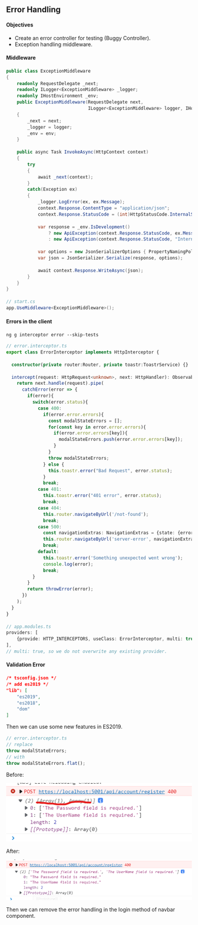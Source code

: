 ## Error Handling

#### Objectives

- Create an error controller for testing (Buggy Controller).
- Exception handling middleware.



#### Middleware



```csharp
public class ExceptionMiddleware
{
    readonly RequestDelegate _next;
    readonly ILogger<ExceptionMiddleware> _logger;
    readonly IHostEnvironment _env;
    public ExceptionMiddleware(RequestDelegate next,
                               ILogger<ExceptionMiddleware> logger, IHostEnvironment env)
    {
        _next = next;
        _logger = logger;
        _env = env;
    }

    public async Task InvokeAsync(HttpContext context)
    {
        try
        {
            await _next(context);
        }
        catch(Exception ex)
        {
            _logger.LogError(ex, ex.Message);
            context.Response.ContentType = "application/json";
            context.Response.StatusCode = (int)HttpStatusCode.InternalServerError;

            var response = _env.IsDevelopment()
                ? new ApiException(context.Response.StatusCode, ex.Message, ex.StackTrace?.ToString())
                : new ApiException(context.Response.StatusCode, "Internal Server Error");

            var options = new JsonSerializerOptions { PropertyNamingPolicy = JsonNamingPolicy.CamelCase };
            var json = JsonSerializer.Serialize(response, options);

            await context.Response.WriteAsync(json);
        }
    }
}

// start.cs
app.UseMiddleware<ExceptionMiddleware>();
```



#### Errors in the client

```ng g interceptor error --skip-tests```



```typescript
// error.interceptor.ts
export class ErrorInterceptor implements HttpInterceptor {

  constructor(private router:Router, private toastr:ToastrService) {}

  intercept(request: HttpRequest<unknown>, next: HttpHandler): Observable<HttpEvent<unknown>> {
    return next.handle(request).pipe(
      catchError(error => {
        if(error){
          switch(error.status){
            case 400:
              if(error.error.errors){
                const modalStateErrors = [];
                for(const key in error.error.errors){
                  if(error.error.errors[key]){
                    modalStateErrors.push(error.error.errors[key]);
                  }
                }
                throw modalStateErrors;
              } else {
                this.toastr.error("Bad Request", error.status);
              }
              break;
            case 401:
              this.toastr.error("401 error", error.status);
              break;
            case 404:
              this.router.navigateByUrl('/not-found');
              break;
            case 500:
              const navigationExtras: NavigationExtras = {state: {error: error.error}};
              this.router.navigateByUrl('server-error', navigationExtras);
              break;
            default:
              this.toastr.error('Something unexpected went wrong');
              console.log(error);
              break;
          }
        }
        return throwError(error);
      })
    );
  }
}

// app.modules.ts
providers: [
    {provide: HTTP_INTERCEPTORS, useClass: ErrorInterceptor, multi: true }
],
// multi: true, so we do not overwrite any existing provider.
```



#### Validation Error

```json
/* tsconfig.json */
/* add es2019 */
"lib": [
    "es2019",
    "es2018",
    "dom"
]

```



Then we can use some new features in ES2019.

```typescript
// error.interceptor.ts
// replace
throw modalStateErrors;
// with
throw modalStateErrors.flat();
```

Before:

![image-20210923120909169](image-20210923120909169.png)

After:

![image-20210923120827615](image-20210923120827615.png)

Then we can remove the error handling in the login method of navbar component.
